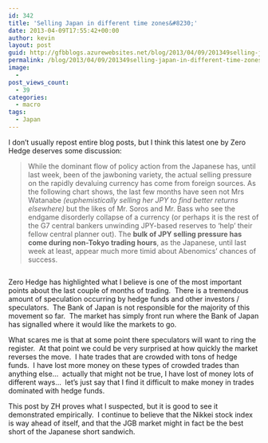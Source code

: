 ```yaml
---
id: 342
title: 'Selling Japan in different time zones&#8230;'
date: 2013-04-09T17:55:42+00:00
author: kevin
layout: post
guid: http://gfbblogs.azurewebsites.net/blog/2013/04/09/201349selling-japan-in-different-time-zones/
permalink: /blog/2013/04/09/201349selling-japan-in-different-time-zones/
image:
  - 
post_views_count:
  - 39
categories:
  - macro
tags:
  - Japan
---
```

I don&#8217;t usually repost entire blog posts, but I think this latest one by Zero Hedge deserves some discussion:

> While the dominant flow of policy action from the Japanese has, until last week, been of the jawboning variety, the actual selling pressure on the rapidly devaluing currency has come from foreign sources. As the following chart shows, the last few months have seen not Mrs Watanabe _(euphemistically selling her JPY to find better returns elsewhere)_ but the likes of Mr. Soros and Mr. Bass who see the endgame disorderly collapse of a currency (or perhaps it is the rest of the G7 central bankers unwinding JPY-based reserves to &#8216;help&#8217; their fellow central planner out). The **bulk of JPY selling pressure has come during non-Tokyo trading hours**, as the Japanese, until last week at least, appear much more timid about Abenomics&#8217; chances of success.

<img class="aligncenter" alt="" src="http://static.squarespace.com/static/500f3df9e4b006cb9ec150a3/50c60ecbe4b026203261b4d3/51645658e4b0d7daf0a6dad1/1365530201497/20130409_JPY_0.jpg" />

Zero Hedge has highlighted what I believe is one of the most important points about the last couple of months of trading.  There is a tremendous amount of speculation occurring by hedge funds and other investors / speculators.  The Bank of Japan is not responsible for the majority of this movement so far.  The market has simply front run where the Bank of Japan has signalled where it would like the markets to go.

What scares me is that at some point there speculators will want to ring the register.  At that point we could be very surprised at how quickly the market reverses the move.  I hate trades that are crowded with tons of hedge funds.  I have lost more money on these types of crowded trades than anything else&#8230;  actually that might not be true, I have lost of money lots of different ways&#8230;  let&#8217;s just say that I find it difficult to make money in trades dominated with hedge funds.

This post by ZH proves what I suspected, but it is good to see it demonstrated empirically.  I continue to believe that the Nikkei stock index is way ahead of itself, and that the JGB market might in fact be the best short of the Japanese short sandwich.
